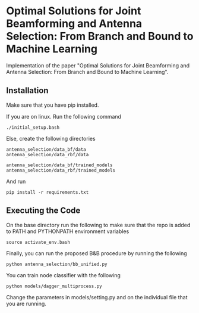 # Optimal Solutions for Joint Beamforming and Antenna Selection: From Branch and Bound to Machine Learning

Implementation of the paper "Optimal Solutions for Joint Beamforming and Antenna Selection: From Branch and Bound to Machine Learning". 

## Installation
Make sure that you have pip installed. 

If you are on linux. Run the following command
```
./initial_setup.bash
```

Else, create the following directories 
```
antenna_selection/data_bf/data
antenna_selection/data_rbf/data

antenna_selection/data_bf/trained_models
antenna_selection/data_rbf/trained_models
```
And run 
```
pip install -r requirements.txt
```

## Executing the Code
On the base directory run the following to make sure that the repo is added to PATH and PYTHONPATH environment variables
```
source activate_env.bash
```

Finally, you can run the proposed B&B procedure by running the following  
```
python antenna_selection/bb_unified.py 
```

You can train node classifier with the following
```
python models/dagger_multiprocess.py
```

Change the parameters in models/setting.py and on the individual file that you are running.